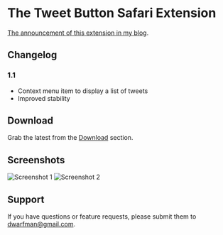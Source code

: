 The Tweet Button Safari Extension
=======================

[The announcement of this extension in my blog](http://bit.ly/aIHnrL).

Changelog
---------

### 1.1

* Context menu item to display a list of tweets
* Improved stability

Download
--------

Grab the latest from the [Download](http://github.com/meritt/tweet-button.safariextension/downloads) section.

Screenshots
-----------

![Screenshot 1](http://meritt.github.com/tweet-button.safariextension/screenshot.png)
![Screenshot 2](http://meritt.github.com/tweet-button.safariextension/screenshot-tweet.png)

Support
-------

If you have questions or feature requests, please submit them to [dwarfman@gmail.com](mailto:dwarfman@gmail.com).